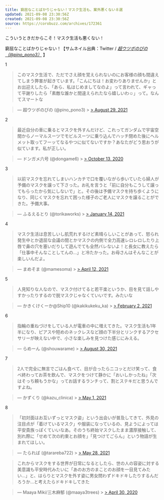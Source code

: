 ```yaml
---
title: 窮屈なことばかりじゃない！マスク生活も、案外悪くない８選
updated: 2021-09-08 23:30:56Z
created: 2021-09-08 23:30:56Z
source: https://corobuzz.com/archives/172361
---
```


こういうときだからこそ！マスク生活も悪くない！

窮屈なことばかりじゃない！【サムネイル出典：Twitter / [*超ウツボのぴの（@pino_pono3）*](https://twitter.com/pino_pono3) 】

1

> このマスク生活で、ただでさえ顔を覚えられないのにお客様の顔も間違えてしまう弊害が起きています。「こんにちは！お変わりありませんか」とお出迎えしたら、「あら、私はじめましてなのよ」って言われて、ギャって平謝りしたら「素敵な誰かと間違えられたなら嬉しいわ☺」って。なんてスマートな

> — 超ウツボのぴの (@pino_pono3) > [> August 29, 2021](https://twitter.com/pino_pono3/status/1431777937464778752?ref_src=twsrc%5Etfw)

2

> 最近自分の車に乗るとマスクを外すんだけど、これってガンダムで宇宙空間からノーマルスーツでモビルスーツに乗り込んでハッチ閉めた後にヘルメット取ってフーッてなるやつに似てないですか？あなたがどう思おうが似ています。私が正しい。

> — ドンガメ六号 (@dongame6) > [> October 13, 2020](https://twitter.com/dongame6/status/1315865830551248896?ref_src=twsrc%5Etfw)

3

> 以前マスクを忘れてしまいハンカチで口を覆いながら歩いていたら婦人が予備のマスクを譲って下さった。お礼を言うと「前に自分もこうして譲ってもらったから気にしないで」と。その後は予備マスクを持ち歩くようになり、同じくマスクを忘れて困った様子のご老人にマスクを譲ることができた。予備大事。

> — ふるえるとり (@torikaworks) > [> January 14, 2021](https://twitter.com/torikaworks/status/1349687343641288704?ref_src=twsrc%5Etfw)

4

> マスク生活は息苦しいし肌荒れするけど素晴らしいことがあって、怒られ発生中とか退屈な会議の間とかマスクの内側で全力高速レロレロしたり上唇で鼻の穴を塞いだりして遊んでても全然バレないよ！と長女に教えたら「仕事中そんなことしてんの…」と冷たかった。お母さんはそんなことが楽しいんだよ。

> — まめそま (@mamesoma) > [> April 12, 2021](https://twitter.com/mamesoma/status/1381528038920183808?ref_src=twsrc%5Etfw)

5
> 人見知りな人なので、マスク付けてると若干楽というか、目を見て話しやすかったりするので脱マスクじゃなくていいです。みたいな

> — かきくけくーか@Ship10 (@kakikukeku_ka) > [> February 2, 2021](https://twitter.com/kakikukeku_ka/status/1356480338722058241?ref_src=twsrc%5Etfw)

6

> 指輪の重ねづけをしている人が電車の中に増えてきた。マスク生活も1年半になり、ピアスや短めのネックレスなど顔の下半分とリンクするアクセサリーが映えない中で、小さな楽しみを見つけた感じにみえる。

> — らめーん (@shouwarame) > [> August 30, 2021](https://twitter.com/shouwarame/status/1432175935554351106?ref_src=twsrc%5Etfw)

7

> 2人で完全に無言でごはん食べて、目が合ったらニコッとだけ笑って、食べ終わってお茶を飲んで、マスクをつけて静かに「おいしかったね」「次はそっち頼もうかな」ってお話するランチって、割とステキだと思うんですよね。

> — かずくり (@kazu_clinica) > [> May 1, 2021](https://twitter.com/kazu_clinica/status/1388335588906921986?ref_src=twsrc%5Etfw)

8

> 「初対面はお互いずっとマスク姿」という出会いが普及してきて、外見の注目点が「着けているマスク」や服装になっているの、見ようによっては平安貴族っぽくていいなあ。そのうち終始マスクしたまま濃厚接触して、別れ際に「せめて次の約束とお顔を」「見つけてごらん」という物語が生まれてほしい。

> — たられば (@tarareba722) > [> May 28, 2021](https://twitter.com/tarareba722/status/1398078656363171842?ref_src=twsrc%5Etfw)

> これからマスクをする世界が日常になるとしたら、世の人の容姿に対する美意識も平安時代みたいに「あのお方のまことのお顔を一目見てみたい…」と、はらりとマスクを外す姿に男女問わずドキドキしたりするんだろうか…と考えたらドキドキしてきた

> — Maaya Miki/三木麻郁 (@maaya3trees) > [> April 30, 2020](https://twitter.com/maaya3trees/status/1255804749053452288?ref_src=twsrc%5Etfw)